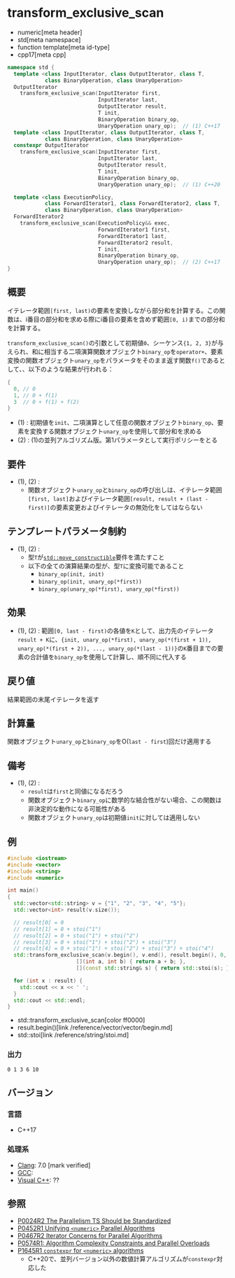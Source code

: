 # transform_exclusive_scan
* numeric[meta header]
* std[meta namespace]
* function template[meta id-type]
* cpp17[meta cpp]

```cpp
namespace std {
  template <class InputIterator, class OutputIterator, class T,
            class BinaryOperation, class UnaryOperation>
  OutputIterator
    transform_exclusive_scan(InputIterator first,
                             InputIterator last,
                             OutputIterator result,
                             T init,
                             BinaryOperation binary_op,
                             UnaryOperation unary_op);  // (1) C++17
  template <class InputIterator, class OutputIterator, class T,
            class BinaryOperation, class UnaryOperation>
  constexpr OutputIterator
    transform_exclusive_scan(InputIterator first,
                             InputIterator last,
                             OutputIterator result,
                             T init,
                             BinaryOperation binary_op,
                             UnaryOperation unary_op);  // (1) C++20

  template <class ExecutionPolicy,
            class ForwardIterator1, class ForwardIterator2, class T,
            class BinaryOperation, class UnaryOperation>
  ForwardIterator2
    transform_exclusive_scan(ExecutionPolicy&& exec,
                             ForwardIterator1 first,
                             ForwardIterator1 last,
                             ForwardIterator2 result,
                             T init,
                             BinaryOperation binary_op,
                             UnaryOperation unary_op);  // (2) C++17
}
```

## 概要
イテレータ範囲`[first, last)`の要素を変換しながら部分和を計算する。この関数は、i番目の部分和を求める際にi番目の要素を含めず範囲`[0, i)`までの部分和を計算する。

`transform_exclusive_scan()`の引数として初期値`0`、シーケンス`{1, 2, 3}`が与えられ、和に相当する二項演算関数オブジェクト`binary_op`を`operator+`、要素変換の関数オブジェクト`unary_op`をパラメータをそのまま返す関数`f()`であるとして、、以下のような結果が行われる：

```cpp
{
  0, // 0
  1, // 0 + f(1)
  3  // 0 + f(1) + f(2)
}
```

- (1) : 初期値を`init`、二項演算として任意の関数オブジェクト`binary_op`、要素を変換する関数オブジェクト`unary_op`を使用して部分和を求める
- (2) : (1)の並列アルゴリズム版。第1パラメータとして実行ポリシーをとる


## 要件
- (1), (2) :
    - 関数オブジェクト`unary_op`と`binary_op`の呼び出しは、イテレータ範囲`[first, last]`およびイテレータ範囲`[result, result + (last - first)]`の要素変更およびイテレータの無効化をしてはならない


## テンプレートパラメータ制約
- (1), (2) :
    - 型`T`が[`std::move_constructible`](/reference/concepts/move_constructible.md)要件を満たすこと
    - 以下の全ての演算結果の型が、型`T`に変換可能であること
        - `binary_op(init, init)`
        - `binary_op(init, unary_op(*first))`
        - `binary_op(unary_op(*first), unary_op(*first))`


## 効果
- (1), (2) : 範囲`[0, last - first)`の各値を`K`として、出力先のイテレータ`result + K`に、`{init, unary_op(*first), unary_op(*(first + 1)), unary_op(*(first + 2)), ..., unary_op(*(last - 1))}`の`K`番目までの要素の合計値を`binary_op`を使用して計算し、順不同に代入する


## 戻り値
結果範囲の末尾イテレータを返す


## 計算量
関数オブジェクト`unary_op`と`binary_op`をO(`last - first`)回だけ適用する


## 備考
- (1), (2) :
    - `result`は`first`と同値になるだろう
    - 関数オブジェクト`binary_op`に数学的な結合性がない場合、この関数は非決定的な動作になる可能性がある
    - 関数オブジェクト`unary_op`は初期値`init`に対しては適用しない


## 例
```cpp example
#include <iostream>
#include <vector>
#include <string>
#include <numeric>

int main()
{
  std::vector<std::string> v = {"1", "2", "3", "4", "5"};
  std::vector<int> result(v.size());

  // result[0] = 0
  // result[1] = 0 + stoi("1")
  // result[2] = 0 + stoi("1") + stoi("2")
  // result[3] = 0 + stoi("1") + stoi("2") + stoi("3")
  // result[4] = 0 + stoi("1") + stoi("2") + stoi("3") + stoi("4")
  std::transform_exclusive_scan(v.begin(), v.end(), result.begin(), 0,
                      [](int a, int b) { return a + b; },
                      [](const std::string& s) { return std::stoi(s); });

  for (int x : result) {
    std::cout << x << ' ';
  }
  std::cout << std::endl;
}
```
* std::transform_exclusive_scan[color ff0000]
* result.begin()[link /reference/vector/vector/begin.md]
* std::stoi[link /reference/string/stoi.md]

### 出力
```
0 1 3 6 10 
```

## バージョン
### 言語
- C++17

### 処理系
- [Clang](/implementation.md#clang): 7.0 [mark verified]
- [GCC](/implementation.md#gcc):
- [Visual C++](/implementation.md#visual_cpp): ??


## 参照
- [P0024R2 The Parallelism TS Should be Standardized](http://www.open-std.org/jtc1/sc22/wg21/docs/papers/2016/p0024r2.html)
- [P0452R1 Unifying `<numeric>` Parallel Algorithms](http://www.open-std.org/jtc1/sc22/wg21/docs/papers/2017/p0452r1.html)
- [P0467R2 Iterator Concerns for Parallel Algorithms](http://www.open-std.org/jtc1/sc22/wg21/docs/papers/2017/p0467r2.html)
- [P0574R1: Algorithm Complexity Constraints and Parallel Overloads](http://www.open-std.org/jtc1/sc22/wg21/docs/papers/2017/p0574r1.html)
- [P1645R1 `constexpr` for `<numeric>` algorithms](http://www.open-std.org/jtc1/sc22/wg21/docs/papers/2019/p1645r1.html)
    - C++20で、並列バージョン以外の数値計算アルゴリズムが`constexpr`対応した
